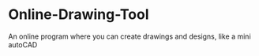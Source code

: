 # Online-Drawing-Tool

An online program where you can create drawings and designs, like a mini autoCAD
